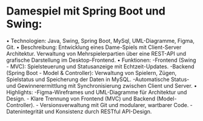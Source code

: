 # Damespiel mit Spring Boot und Swing: 
• Technologien: Java, Swing, Spring Boot, MySql, UML-Diagramme, 
Figma, Git. 
• Beschreibung: Entwicklung eines Dame-Spiels mit Client-Server
Architektur. Verwaltung von Mehrspielerpartien über eine REST-API 
und grafische Darstellung im Desktop-Frontend. 
• Funktionen: -Frontend (Swing - MVC): Spielsteuerung und Statusanzeige mit 
Echtzeit-Updates. -Backend (Spring Boot - Model & Controller): Verwaltung von 
Spielern, Zügen, Spielstatus und Speicherung der Daten in MySQL. -Automatische Status- und Gewinnerermittlung mit Synchronisierung 
zwischen Client und Server. 
• Highlights: -Figma-Wireframes und UML-Diagramme für Architektur 
und Design. - Klare Trennung von Frontend (MVC) und Backend (Model-Controller). - Versionsverwaltung mit Git und modularer, wartbarer Code. - Datenintegrität und Konsistenz durch RESTful API-Design. 
